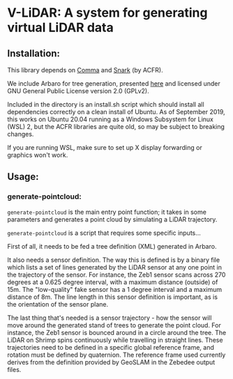 # V-LiDAR: A system for generating virtual LiDAR data

## Installation:

This library depends on  [Comma](https://github.com/acfr/comma) and [Snark](https://github.com/acfr/snark) (by ACFR).

We include Arbaro for tree generation, presented [here](https://www2.cs.duke.edu/courses/cps124/spring08/assign/07_papers/p119-weber.pdf) and licensed under GNU General Public License version 2.0 (GPLv2).

Included in the directory is an install.sh script which should install all dependencies correctly on a clean install of Ubuntu.  As of September 2019, this works on Ubuntu 20.04 running as a Windows Subsystem for Linux (WSL) 2, but the ACFR libraries are quite old, so may be subject to breaking changes.

If you are running WSL, make sure to set up X display forwarding or graphics won't work.

## Usage: 

### generate-pointcloud:
`generate-pointcloud` is the main entry point function; it takes in some parameters and generates a point cloud by simulating a LiDAR trajectory.

`generate-pointcloud` is a script that requires some specific inputs...

First of all, it needs to be fed a tree definition (XML) generated in Arbaro.

It also needs a sensor definition. The way this is defined is by a binary file
which lists a set of lines generated by the LiDAR sensor at any one point in the
trajectory of the sensor. For instance, the Zeb1 sensor scans across 270
degrees at a 0.625 degree interval, with a maximum distance (outside) of 15m.
The "low-quality" fake sensor has a 1 degree interval and a maximum distance of 8m.
The line length in this sensor definition is important, as is the orientation
of the sensor plane.

The last thing that's needed is a sensor trajectory - how the sensor will move
around the generated stand of trees to generate the point cloud.
For instance, the Zeb1 sensor is bounced around in a circle around the tree.
The LiDAR on Shrimp spins continuously while travelling in straight lines.
These trajectories need to be defined in a specific global reference frame,
and rotation must be defined by quaternion. The reference frame used currently
derives from the definition provided by GeoSLAM in the Zebedee output files.
